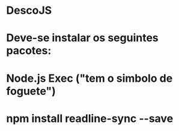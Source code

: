 # DescoJS

# Deve-se instalar os seguintes pacotes: 

# Node.js Exec ("tem o simbolo de foguete")

# npm install readline-sync --save
